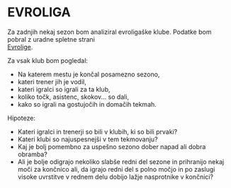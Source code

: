 # EVROLIGA

Za zadnjih nekaj sezon bom analiziral evroligaške klube.
Podatke bom pobral z uradne spletne strani  
[Evrolige](http://www.euroleague.net/).

Za vsak klub bom pogledal:
  - Na katerem mestu je končal posamezno sezono,
  - kateri trener jih je vodil, 
  - kateri igralci so igrali za ta klub, 
  - koliko točk, asistenc, skokov... so dali,
  - kako so igrali na gostujočih in domačih tekmah.
 
 
 Hipoteze:
  - Kateri igralci in trenerji so bili v klubih, ki so bili prvaki?
  - Kateri klubi so najuspesnejši v tem tekmovanju?
  - Kaj je bolj pomembno za uspešno sezono dober napad ali dobra obramba?
  - Ali je bolje odigrajo nekoliko slabše redni del sezone in prihranijo nekaj moči za končnico ali, da igrajo redni del s polno močjo in po zaslugi visoke uvrstitve v rednem delu dobijo lažje nasprotnike v končnici?
